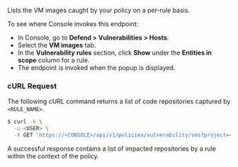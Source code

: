 Lists the VM images caught by your policy on a per-rule basis.

To see where Console invokes this endpoint:

* In Console, go to **Defend > Vulnerabilities > Hosts**.
* Select the **VM images** tab.
* In the **Vulnerability rules** section, click **Show** under the **Entities in scope** column for a rule.
* The endpoint is invoked when the popup is displayed.

### cURL Request

The following cURL command returns a list of code repositories captured by `<RULE_NAME>`.

```bash
$ curl -k \
  -u <USER> \
  -X GET 'https://<CONSOLE>/api/v1/policies/vulnerability/vms?project=<PROJECT_NAME>&ruleName=<RULE_NAME>'
```

A successful response contains a list of impacted repositories by a rule within the context of the policy.
